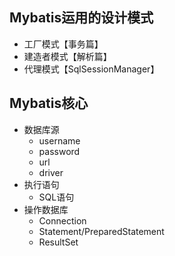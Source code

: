 ## Mybatis运用的设计模式

- 工厂模式【事务篇】
- 建造者模式【解析篇】
- 代理模式【SqlSessionManager】



## Mybatis核心

- 数据库源
  - username
  - password
  - url
  - driver
- 执行语句
  - SQL语句
- 操作数据库
  - Connection
  - Statement/PreparedStatement
  - ResultSet